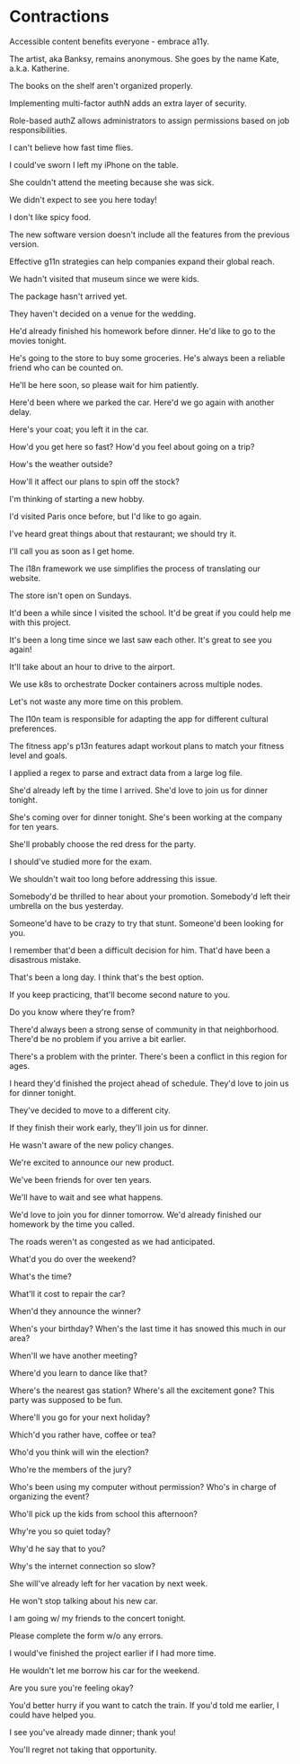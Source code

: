 # Contractions

<!-- a11y -->
Accessible content benefits everyone - embrace a11y.

<!-- aka -->
The artist, aka Banksy, remains anonymous.
She goes by the name Kate, a.k.a. Katherine.

<!-- aren't -->
The books on the shelf aren't organized properly.

<!-- authN -->
Implementing multi-factor authN adds an extra layer of security.

<!-- authZ -->
Role-based authZ allows administrators to assign permissions based on job responsibilities.

<!-- can't -->
I can't believe how fast time flies.

<!-- could've -->
I could've sworn I left my iPhone on the table.

<!-- couldn't -->
She couldn't attend the meeting because she was sick.

<!-- didn't -->
We didn't expect to see you here today!

<!-- don't -->
I don't like spicy food.

<!-- doesn't -->
The new software version doesn't include all the features from the previous version.

<!-- g11n -->
Effective g11n strategies can help companies expand their global reach.

<!-- hadn't -->
We hadn't visited that museum since we were kids.

<!-- hasn't -->
The package hasn't arrived yet.

<!-- haven't -->
They haven't decided on a venue for the wedding.

<!-- he'd -->
He'd already finished his homework before dinner.
He'd like to go to the movies tonight.

<!-- he's -->
He's going to the store to buy some groceries.
He's always been a reliable friend who can be counted on.

<!-- he'll -->
He'll be here soon, so please wait for him patiently.

<!-- here'd -->
Here'd been where we parked the car.
Here'd we go again with another delay.

<!-- here's -->
Here's your coat; you left it in the car.

<!-- how'd -->
How'd you get here so fast?
How'd you feel about going on a trip?

<!-- how's -->
How's the weather outside?

<!-- how'll -->
How'll it affect our plans to spin off the stock?

<!-- I'm -->
I'm thinking of starting a new hobby.

<!-- I'd -->
I'd visited Paris once before, but I'd like to go again.

<!-- I've -->
I've heard great things about that restaurant; we should try it.

<!-- I'll -->
I'll call you as soon as I get home.

<!-- i18n -->
The i18n framework we use simplifies the process of translating our website.

<!-- isn't -->
The store isn't open on Sundays.

<!-- it'd -->
It'd been a while since I visited the school.
It'd be great if you could help me with this project.

<!-- it's -->
It's been a long time since we last saw each other.
It's great to see you again!

<!-- it'll -->
It'll take about an hour to drive to the airport.

<!-- k8s -->
We use k8s to orchestrate Docker containers across multiple nodes.

<!-- let's -->
Let's not waste any more time on this problem.

<!-- l10n -->
The l10n team is responsible for adapting the app for different cultural preferences.

<!-- p13n -->
The fitness app's p13n features adapt workout plans to match your fitness level and goals.

<!-- regex -->
I applied a regex to parse and extract data from a large log file.

<!-- she'd -->
She'd already left by the time I arrived.
She'd love to join us for dinner tonight.

<!-- she's -->
She's coming over for dinner tonight.
She's been working at the company for ten years.

<!-- she'll -->
She'll probably choose the red dress for the party.

<!-- should've -->
I should've studied more for the exam.

<!-- shouldn't -->
We shouldn't wait too long before addressing this issue.

<!-- somebody'd -->
Somebody'd be thrilled to hear about your promotion.
Somebody'd left their umbrella on the bus yesterday.

<!-- someone'd -->
Someone'd have to be crazy to try that stunt.
Someone'd been looking for you.

<!-- that'd -->
I remember that'd been a difficult decision for him.
That'd have been a disastrous mistake.

<!-- that's -->
That's been a long day.
I think that's the best option.

<!-- that'll -->
If you keep practicing, that'll become second nature to you.

<!-- they're -->
Do you know where they're from?

<!-- there'd -->
There'd always been a strong sense of community in that neighborhood.
There'd be no problem if you arrive a bit earlier.

<!-- there's -->
There's a problem with the printer.
There's been a conflict in this region for ages.

<!-- they'd -->
I heard they'd finished the project ahead of schedule.
They'd love to join us for dinner tonight.

<!-- they've -->
They've decided to move to a different city.

<!-- they'll -->
If they finish their work early, they'll join us for dinner.

<!-- wasn't -->
He wasn't aware of the new policy changes.

<!-- we're -->
We're excited to announce our new product.

<!-- we've -->
We've been friends for over ten years.

<!-- we'll -->
We'll have to wait and see what happens.

<!-- we'd -->
We'd love to join you for dinner tomorrow.
We'd already finished our homework by the time you called.

<!-- weren't -->
The roads weren't as congested as we had anticipated.

<!-- what'd -->
What'd you do over the weekend?

<!-- what's -->
What's the time?

<!-- what'll -->
What'll it cost to repair the car?

<!-- when'd -->
When'd they announce the winner?

<!-- when's -->
When's your birthday?
When's the last time it has snowed this much in our area?

<!-- when'll -->
When'll we have another meeting?

<!-- where'd -->
Where'd you learn to dance like that?

<!-- where's -->
Where's the nearest gas station?
Where's all the excitement gone? This party was supposed to be fun.

<!-- where'll -->
Where'll you go for your next holiday?

<!-- which'd -->
Which'd you rather have, coffee or tea?

<!-- who'd -->
Who'd you think will win the election?

<!-- who're -->
Who're the members of the jury?

<!-- who's -->
Who's been using my computer without permission?
Who's in charge of organizing the event?

<!-- who'll -->
Who'll pick up the kids from school this afternoon?

<!-- why're -->
Why're you so quiet today?

<!-- why'd -->
Why'd he say that to you?

<!-- why's -->
Why's the internet connection so slow?

<!-- will've -->
She will've already left for her vacation by next week.

<!-- won't -->
He won't stop talking about his new car.

<!-- w/ -->
I am going w/ my friends to the concert tonight.

<!-- w/o -->
Please complete the form w/o any errors.

<!-- would've -->
I would've finished the project earlier if I had more time.

<!-- wouldn't -->
He wouldn't let me borrow his car for the weekend.

<!-- you're -->
Are you sure you're feeling okay?

<!-- you'd -->
You'd better hurry if you want to catch the train.
If you'd told me earlier, I could have helped you.

<!-- you've -->
I see you've already made dinner; thank you!

<!-- you'll -->
You'll regret not taking that opportunity.
